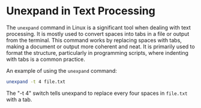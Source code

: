# Unexpand in Text Processing 

The `unexpand` command in Linux is a significant tool when dealing with text processing. It is mostly used to convert spaces into tabs in a file or output from the terminal. This command works by replacing spaces with tabs, making a document or output more coherent and neat. It is primarily used to format the structure, particularly in programming scripts, where indenting with tabs is a common practice.

An example of using the `unexpand` command:

```bash
unexpand -t 4 file.txt
```

The "-t 4" switch tells unexpand to replace every four spaces in `file.txt` with a tab.